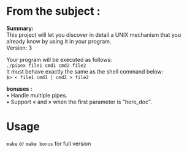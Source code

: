 # From the subject :

__Summary:__  
This project will let you discover in detail a UNIX mechanism that you already know
by using it in your program.  
Version: 3  

Your program will be executed as follows:  
`./pipex file1 cmd1 cmd2 file2`  
It must behave exactly the same as the shell command below:  
`$> < file1 cmd1 | cmd2 > file2`  

__bonuses :__  
• Handle multiple pipes.  
• Support « and » when the first parameter is "here\_doc".  

# Usage
`make` or `make bonus` for full version  
